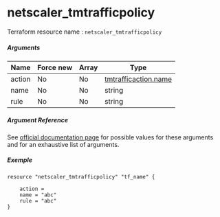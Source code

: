 # netscaler_tmtrafficpolicy

Terraform resource name : ```netscaler_tmtrafficpolicy```

##### Arguments

| Name | Force new | Array | Type |
|----|----|----|----|
|action|No|No|[tmtrafficaction.name](/doc/resources/tmtrafficaction.md)|
|name|No|No|string|
|rule|No|No|string|

##### Argument Reference

See [official documentation page](https://developer-docs.citrix.com/projects/netscaler-nitro-api/en/11.0/configuration/traffic-management/tmtrafficpolicy/tmtrafficpolicy/) for possible values for these arguments and for an exhaustive list of arguments.

##### Exemple

```
resource "netscaler_tmtrafficpolicy" "tf_name" {

    action = 
    name = "abc"
    rule = "abc"
}
```

